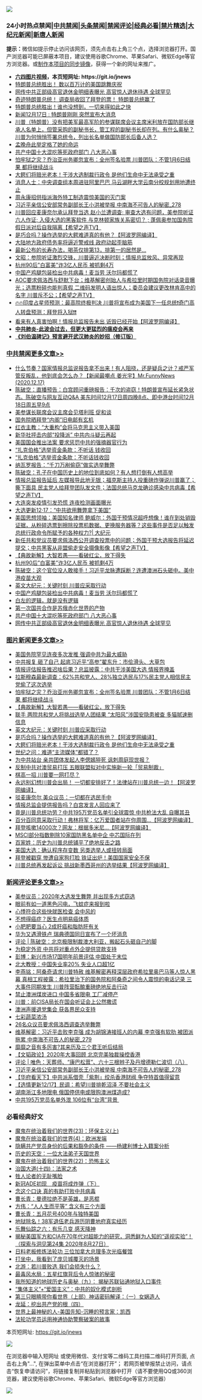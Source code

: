 ![](https://raw.githubusercontent.com/fqnews/bnews/master/64photo/fqnews-qr.jpg)

<div id="tt">
<h3>24小时热点禁闻|<a href="#%E4%B8%AD%E5%85%B1%E7%A6%81%E9%97%BB%E6%9B%B4%E5%A4%9A%E6%96%87%E7%AB%A0">中共禁闻</a>|<a href="#%E5%9B%BE%E7%89%87%E6%96%B0%E9%97%BB%E6%9B%B4%E5%A4%9A%E6%96%87%E7%AB%A0">头条禁闻</a>|<a href="#%E6%96%B0%E9%97%BB%E8%AF%84%E8%AE%BA%E6%9B%B4%E5%A4%9A%E6%96%87%E7%AB%A0">禁闻评论|<a href="#%E5%BF%85%E7%9C%8B%E7%BB%8F%E5%85%B8%E5%A5%BD%E6%96%87">经典必看|<a href="/video.md#%E7%A6%81%E7%89%87%E7%B2%BE%E9%80%89">禁片精选</a>|<a href="https://github.com/fqnews/djy/blob/master/gb/nf1351518.md#1">大纪元新闻</a>|<a href="https://github.com/fqnews/ntdtv/blob/master/gb/prog204.md#1">新唐人新闻</a></h3>
<div><b>提示：</b>微信如提示停止访问该网页，须先点击右上角三个点，选择浏览器打开。国产浏览器可能已屏蔽本项目，建议使用谷歌Chrome、苹果Safari、微软Edge等官方浏览器。或<a href="https://github.com/fqnews/bnews/blob/master/%E5%88%B6%E4%BD%9Cgit%E7%A6%81%E9%97%BB%E9%95%9C%E5%83%8F.md">制作本项目的同步镜像</a>，获得一个新的网址来推广。</div>
<ul>
<li><b><a href="http://d1.bdrive.tk/64.mp4" target="_blank">六四图片视频</a>，本页短网址: https://git.io/jnews</b></li>
<li><a href="/taiwannews/20201217/1449473.md">特朗普总统胜出！ 数以百万计的美国跳舞庆祝</a></li>
<li><a href="/cbnews/20201217/1449672.md">网传中共正部级高官退休金明细表曝光 高官惊人退休待遇 全球罕见</a></li>
<li><a href="/taiwannews/20201217/1449580.md">奇迹特朗普总统！ 调查局收回了拜登的票！ 特朗普总统赢了</a></li>
<li><a href="/taiwannews/20201217/1449581.md">特朗普总统胜出！谁也没想到，一切来得如此之快</a></li>
<li><a href="/taiwannews/20201217/1449824.md">新闻12月17日 : 特朗普刚刚 突然宣布大消息</a></li>
<li><a href="/bannedvideo/20201217/1449424.md">川普（特朗普）没有把美军最高军阶的参谋联席会议主席米利放在国防部长继承人名单上，但管采购的副秘书长，管工程的副秘书长却在列。有什么奥秘？川普为何悄悄签署总统令，列出长名单做国防部长后备人选？</a></li>
<li><a href="/cbnews/20201217/1449671.md">孟晚舟此举定格了她的命运</a></li>
<li><a href="/cbnews/20201217/1449673.md">共产中国十大混吃等死政府部门 八大恶心事</a></li>
<li><a href="/topimagenews/20201217/1449883.md">怕牢狱之灾？乔治亚州务卿忽宣布：全州签名验票 川普团队：不管1月6日结果 都将继续战斗</a></li>
<li><a href="/topimagenews/20201217/1449515.md">大鳄们将赔光老本！干涉大选制裁行政令 是他们生命中无法承受之重</a></li>
<li><a href="/headline/20201217/1449751.md">消息人士：中央调查组本周进驻阿里巴巴 马云湖畔大学云南分校规划用地遭终止</a></li>
<li><a href="/cbnews/20201217/1449596.md">周永康招供指派海外特工制造震惊美国的灭门案</a></li>
<li><a href="/comments/20201217/1449901.md">习近平亲信公安部常务副部长王小洪被举报 中南海不可告人的秘密_278</a></li>
<li><a href="/cbnews/20201217/1449551.md">川普回应麦康奈尔承认拜登当选 赵小兰遭调查; 审查大选有问题，美参院听证 六人作证;  入侵大选的黑客软件 与克林顿家族关系密切？ ; 蓬佩奥参加国务院假日派对后自我隔离【希望之声TV】</a></li>
<li><a href="/topimagenews/20201217/1449567.md">是巧合吗？操作选举的大鳄难道真的有他？【阿波罗网编译】</a></li>
<li><a href="/cbnews/20201217/1449670.md">大陆地方政府债务率将逼近警戒线 政府动起歪脑筋</a></li>
<li><a href="/comments/20201217/1449771.md">最新公布的长寿办法，喝茶仅排第13，排第一的居然是...</a></li>
<li><a href="/cbnews/20201217/1449477.md">文昭：参院听证激烈交锋，川普逼近决断时刻；情报总监放风、异常再现</a></li>
<li><a href="/cbnews/20201217/1449778.md">杭州90后"白富美"诈3亿人民币 被抓剩4万</a></li>
<li><a href="/cbnews/20201217/1449708.md">中国产鸡腿包装检出中共病毒！麦当劳 沃尔玛都慌了</a></li>
<li><a href="/cbnews/20201217/1449411.md">AOC要求佩洛西与舒默下台；维基解密创始人与希拉里时期国务院对话录音曝光；选票粉碎也能判真假  二维码发明人语出惊人；委员会建议更改林肯高中的名字 川普斥不公；【希望之声TV】</a></li>
<li><a href="/bannedvideo/20201217/1449436.md">🔥🔥印度占星师预测：最高院终极判决 川普将宣布成为美国下一任总统❗奇门高人转盘预测：拜登将入狱❗❗</a></li>
<li><a href="/cnnews/20201217/1449485.md">看来有人真害怕啊！情报总监报告未出 诋毁已经开始【阿波罗网编译】</a></li>
<li><b><a href="/comments/20200211/1275071.md" target="_blank">中共肺炎-此波会过去，但更大更猛烈的瘟疫会再来</a></b></li>
<li><b><a href="/comments/20200207/1272816.md" target="_blank">《刘伯温碑记》预言避开武汉肺炎的妙招（修订版）</a></b></li>
</ul>
</div>

<div class="catlist">
<h3><a href="/cbnews/" target="_blank">中共禁闻</a><span><a href="/cbnews/" target="_blank" rel="nofollow">更多文章>></a></span></h3>
<ul>
<li><a href="/cbnews/20201218/1450071.md" target="_blank">什么节奏？国家情报总监说报告拿不出来！有人阻挠，还是疑兵之计？戒严军管反叛乱，他到底会怎么办？【新闻最嘲点 姜光宇】Mr.FunnyNews (2020.12.17)‬</a></li>
<li><a href="/cbnews/20201218/1450054.md" target="_blank">陈破空：直播预告：白宫顾问重磅报告：千次的盗窃！特朗普宣布延长紧急状态。陈破空与网友互动Q&amp;A 美东时间12月17日周四晚8点、即中港台时间12月18日周五早9点</a></li>
<li><a href="/cbnews/20201218/1450037.md" target="_blank">美参谋长联席会议主席会见塔利班 促和谈</a></li>
<li><a href="/cbnews/20201218/1450027.md" target="_blank">国务院晒拜登“内阁”旧电邮有玄机</a></li>
<li><a href="/cbnews/20201218/1450026.md" target="_blank">红衣主教：“大重构”会将马克思主义带入美国</a></li>
<li><a href="/cbnews/20201218/1450010.md" target="_blank">新华社抨击内部“投降派” 中共内斗疑云再起</a></li>
<li><a href="/cbnews/20201218/1450008.md" target="_blank">美国国会推出法案 要求惩罚中共的强摘器官行为</a></li>
<li><a href="/cbnews/20201218/1450007.md" target="_blank">“扎克伯格”选举资金条款：不听话 钱收回</a></li>
<li><a href="/cbnews/20201218/1449995.md" target="_blank">“扎克伯格”选举资金条款：不听话钱收回</a></li>
<li><a href="/cbnews/20201218/1449978.md" target="_blank">纳瓦罗报告：“千刀万剐偷窃”做实选举舞弊</a></li>
<li><a href="/cbnews/20201218/1449952.md" target="_blank">陈破空：孔子在中国历史上的地位到底如何？有人想打倒有人想高举</a></li>
<li><a href="/cbnews/20201218/1449944.md" target="_blank">情报总监报告延后  左媒报导此地无银；福克斯主持人投重磅炸弹说川普赢了；撕下面具 民主党人给拜登团队发文件；法国总统马克龙确诊感染中共病毒【希望之声TV】</a></li>
<li><a href="/cbnews/20201217/1449826.md" target="_blank">大连突发疫情引发恐慌 连夜检测画面曝光</a></li>
<li><a href="/cbnews/20201217/1449843.md" target="_blank">大选更新12·17：“中共欲用舞弊拿下美国”</a></li>
<li><a href="/cbnews/20201217/1449838.md" target="_blank">美国思想领袖：美国知名律师 鲍威尔：外国干预情况超呼想像！谁在到处销毁证据，从粉碎选票到擦除投票机数据、更换服务器等？这些事件是否足以触发总统行政命令所赋予的各种权力?| 大纪元</a></li>
<li><a href="/cbnews/20201217/1449837.md" target="_blank">新任共和党议员要求佩洛西公开调查投票中的问题；外国干预大选报告将延迟提交；中共黑客从非盟偷走安全摄像影像【希望之声TV】</a></li>
<li><a href="/comments/20201217/1449706.md" target="_blank">【典故新解】大智若愚——看破红尘，放下得失</a></li>
<li><a href="/cbnews/20201217/1449778.md" target="_blank">杭州90后&#8221;白富美&#8221;诈3亿人民币 被抓剩4万</a></li>
<li><a href="/cbnews/20201217/1449775.md" target="_blank">陈破空：这个官位没人敢接手！习近平龙脉遭踩断？连遭澳洲石头砸中。美中港疫苗大观</a></li>
<li><a href="/comments/20201217/1449731.md" target="_blank">英文大纪元：关键时刻 川普应采取行动</a></li>
<li><a href="/cbnews/20201217/1449708.md" target="_blank">中国产鸡腿包装检出中共病毒！麦当劳 沃尔玛都慌了</a></li>
<li><a href="/comments/20201217/1449639.md" target="_blank">白左的逻辑，就是没有逻辑</a></li>
<li><a href="/cbnews/20201217/1449674.md" target="_blank">第一次国共合作是苏俄赤化世界的产物</a></li>
<li><a href="/cbnews/20201217/1449673.md" target="_blank">共产中国十大混吃等死政府部门 八大恶心事</a></li>
<li><a href="/cbnews/20201217/1449672.md" target="_blank">网传中共正部级高官退休金明细表曝光 高官惊人退休待遇 全球罕见</a></li>

</ul>
</div>
<div class="catlist">
<h3><a href="/topimagenews/" target="_blank">图片新闻</a><span><a href="/topimagenews/" target="_blank" rel="nofollow">更多文章>></a></span></h3>
<ul>
<li><a href="/topimagenews/20201218/1450018.md" target="_blank">美国务院罕见连夜多次发推 强调中共为最大威胁</a></li>
<li><a href="/topimagenews/20201218/1449998.md" target="_blank">中共报复 砸了自己 起底习近平“高参”翟东升：市侩滑头、大草包</a></li>
<li><a href="/topimagenews/20201218/1449985.md" target="_blank">情报评估报告推迟啥后果？总监披露：中共干涉美国大选 情报界掩盖</a></li>
<li><a href="/topimagenews/20201218/1449954.md" target="_blank">拉斯穆森最新调查：62%共和党人、28%独立选民与17%民主党人相信民主党偷了这次选举</a></li>
<li><a href="/topimagenews/20201217/1449883.md" target="_blank">怕牢狱之灾？乔治亚州务卿忽宣布：全州签名验票 川普团队：不管1月6日结果 都将继续战斗</a></li>
<li><a href="/comments/20201217/1449706.md" target="_blank">【典故新解】大智若愚——看破红尘，放下得失</a></li>
<li><a href="/topimagenews/20201217/1449777.md" target="_blank">联手 两院共和党人将挑战选举人团结果 “太阳风”涉国安隐患被查 多猫腻速删信息</a></li>
<li><a href="/comments/20201217/1449731.md" target="_blank">英文大纪元：关键时刻 川普应采取行动</a></li>
<li><a href="/topimagenews/20201217/1449567.md" target="_blank">是巧合吗？操作选举的大鳄难道真的有他？【阿波罗网编译】</a></li>
<li><a href="/topimagenews/20201217/1449515.md" target="_blank">大鳄们将赔光老本！干涉大选制裁行政令 是他们生命中无法承受之重</a></li>
<li><a href="/comments/20201217/1449492.md" target="_blank">世纪之问：难道“主流媒体”都错了？</a></li>
<li><a href="/topimagenews/20201217/1449361.md" target="_blank">为中共站台 亲共团体发起人李偲嫣猝死 讽刺周庭现世报？</a></li>
<li><a href="/topimagenews/20201217/1449344.md" target="_blank">反制中共对澳贸易打压 五眼联盟拟对中实施新一轮「贸易制裁」</a></li>
<li><a href="/topimagenews/20201216/1449151.md" target="_blank">棋高一招 川普要一网打尽？</a></li>
<li><a href="/topimagenews/20201216/1449015.md" target="_blank">永远别幻想川普会出局！ 一切都安排好了！法律站在川普总统一边！【阿波罗网编译】</a></li>
<li><a href="/topimagenews/20201216/1449014.md" target="_blank">驳麦康奈尔 美众议员：一切都在选民手中</a></li>
<li><a href="/topimagenews/20201216/1448785.md" target="_blank">情报总监会提供报告吗？白宫发言人回应来了</a></li>
<li><a href="/topimagenews/20201216/1448784.md" target="_blank">竟是川普总统功劳？中共195万党员名单引全球震惊 中共枪法大乱 自曝其丑</a></li>
<li><a href="/topimagenews/20201216/1448783.md" target="_blank">百分百同意采取行动！弗林将军：亿万爱国者站在你周围…【阿波罗网编译】</a></li>
<li><a href="/topimagenews/20201216/1448782.md" target="_blank">拜登咳嗽14000次？网友：根据多米尼…【阿波罗网编译】</a></li>
<li><a href="/topimagenews/20201216/1448632.md" target="_blank">MSCI部分指数剔除10家国防黑名单中企 中芯国际在列</a></li>
<li><a href="/comments/20201216/1448569.md" target="_blank">百家姓：历史为川普总统铺平了绝地反击之路</a></li>
<li><a href="/topimagenews/20201216/1448492.md" target="_blank">美国大选：确认程序存变数 另类选举人或扭转局面</a></li>
<li><a href="/topimagenews/20201215/1448302.md" target="_blank">拜登被戳穿 惨遭自家狗打脸 铁证出炉！美国国家安全不保</a></li>
<li><a href="/topimagenews/20201215/1448146.md" target="_blank">川普总统再发起诉讼 挑战新墨西哥州的选举结果【阿波罗网编译】</a></li>

</ul>
</div>
<div class="catlist">
<h3><a href="/comments/" target="_blank">新闻评论</a><span><a href="/comments/" target="_blank" rel="nofollow">更多文章>></a></span></h3>
<ul>
<li><a href="/comments/20201218/1450070.md" target="_blank">美参议员：2020年大选发生舞弊 并出现多方式窃选</a></li>
<li><a href="/comments/20201218/1450069.md" target="_blank">眼前有如一道黑色闪电，飞蚊症来报到啦</a></li>
<li><a href="/comments/20201218/1450068.md" target="_blank">心悸符合这些快就医检查 会中风的</a></li>
<li><a href="/comments/20201218/1450067.md" target="_blank">不想得癌症？医生点明易癌体质</a></li>
<li><a href="/comments/20201218/1450066.md" target="_blank">小肥肥要当心 2成肝癌和脂肪肝有关</a></li>
<li><a href="/comments/20201218/1450047.md" target="_blank">华为又遇滑铁卢 瑞典德国同日宣布了一个坏消息</a></li>
<li><a href="/comments/20201218/1450042.md" target="_blank">评论 | 陈破空：北京极限制裁澳大利亚，搬起石头砸自己的脚</a></li>
<li><a href="/comments/20201218/1450025.md" target="_blank">为稳定外资 中共将对重点外企提供贷款支持</a></li>
<li><a href="/comments/20201218/1450024.md" target="_blank">彭博：新兴市场17国明年前景评估 中国处于末位</a></li>
<li><a href="/comments/20201218/1450005.md" target="_blank">北大教授：中国失业率20% 失业人口超1亿</a></li>
<li><a href="/comments/20201218/1449979.md" target="_blank">李燕铭：阿桑奇请求川普特赦 维基解密再释深层政府希拉里奥巴马等人惊人黑幕 真相工程披露：希拉里治下的国务院和阿桑奇之间令人震惊的电话记录 三大事件同期发生 川普阵营酝酿重磅绝地反击行动</a></li>
<li><a href="/comments/20201218/1449977.md" target="_blank">禁止澳洲煤炭进口 中国多省限电 工厂减停产</a></li>
<li><a href="/comments/20201218/1449976.md" target="_blank">川普：前CISA局长在国会听证会上公然撒谎</a></li>
<li><a href="/comments/20201218/1449975.md" target="_blank">澳洲声援退党集会 获各界民众支持</a></li>
<li><a href="/comments/20201218/1449974.md" target="_blank">七彩蔬菜浓汤</a></li>
<li><a href="/comments/20201218/1449958.md" target="_blank">26名众议员要求佩洛西调查选举舞弊</a></li>
<li><a href="/comments/20201218/1449949.md" target="_blank">维基解密：习近平击败李克强 成为胡锦涛接班人的内幕 李克强有软肋 被团派拖累 中南海不可告人的秘密_279</a></li>
<li><a href="/comments/20201218/1449928.md" target="_blank">靡靡之音有多厉害?其来历及三个君王听后结局</a></li>
<li><a href="/comments/20201218/1449918.md" target="_blank">【文韬政论】2020年大事回顾 北京完美独裁操控香港</a></li>
<li><a href="/comments/20201218/1449906.md" target="_blank">评论 | 唯色：天葬师、“康巴松茸”、六十三根辫子及丹增德勒仁波切（八）</a></li>
<li><a href="/comments/20201217/1449901.md" target="_blank">习近平亲信公安部常务副部长王小洪被举报 中南海不可告人的秘密_278</a></li>
<li><a href="/comments/20201217/1449899.md" target="_blank">【华府看天下】中共派系借壳「紫荆」绞杀香港财阀 争夺特首值得留意</a></li>
<li><a href="/comments/20201217/1449870.md" target="_blank">【选情更新12/17】民调：希望川普排乾沼泽 不要社会主义</a></li>
<li><a href="/comments/20201217/1449848.md" target="_blank">湖南浙江多地限电 俄国停供电或限购澳洲煤造成?</a></li>
<li><a href="/comments/20201217/1449847.md" target="_blank">中共195万党员名单外泄 106位有“台湾”背景 </a></li>

</ul>
</div>

<div class="catlist">
<h3>必看经典好文</h3>
<ul>
<li><a href="/ssgc/20180904/993719.md" target="_blank">魔鬼在统治着我们的世界(23)：环保主义(上)</a></li>
<li><a href="/topimagenews/20180522/946266.md" target="_blank">魔鬼在统治着我们的世界(4)：欧洲发端</a></li>
<li><a href="/comments/20201010/1411228.md" target="_blank">隐瞒共产党员身份的后果和豁免的条件 ——杨建利博士入籍案分析</a></li>
<li><a href="/tculture/20121025/73067.md" target="_blank">历史的天空：一位大法弟子天国世界</a></li>
<li><a href="/comments/20180804/981524.md" target="_blank">魔鬼在统治着我们的世界(22)：恐怖主义</a></li>
<li><a href="/cbnews/20180320/916962.md" target="_blank">治国大道(十四)：法家之术</a></li>
<li><a href="/comments/20200606/783250.md" target="_blank">牲人论者的无耻嘴脸</a></li>
<li><a href="/headline/20200908/1392940.md" target="_blank">新冠ADE初现　疫苗将成炸弹（下）</a></li>
<li><a href="/comments/20200707/1357090.md" target="_blank">念这个口诀 真的有助打败中共病毒</a></li>
<li><a href="/comments/20180726/727420.md" target="_blank">曹长青：曼德拉绝不是英雄，是恶棍</a></li>
<li><a href="/comments/20200720/1363377.md" target="_blank">方伟：“人人生而平等” 含义有三个方面</a></li>
<li><a href="/comments/20200713/1359796.md" target="_blank">曹长青：五月花号400年与独特美国</a></li>
<li><a href="/cbnews/20200531/1337381.md" target="_blank">地狱除名！38军退伍老兵游历阴曹地府真实经历</a></li>
<li><a href="/tculture/20190101/792146.md" target="_blank">乐舞仙踪之六：有乐几变 感天降神</a></li>
<li><a href="/cbnews/20200828/1386804.md" target="_blank">揭秘美国军方和CIA在70年代对超能力的研究，洞悉鲜为人知的“遥视实验”！（探索与洞见第24集 2020年8月27日）</a></li>
<li><a href="/comments/20200531/1337359.md" target="_blank">日料老板修炼法轮功 三位加拿大总理多次光临餐馆</a></li>
<li><a href="/comments/20201015/1414242.md" target="_blank">打坐中，我看到了庞贝城覆灭的场景</a></li>
<li><a href="/comments/20201112/1430018.md" target="_blank">北游：若川普败选 我们会损失什么？</a></li>
<li><a href="/cbnews/20201005/1408304.md" target="_blank">最毒风水局：五星红旗背后令人惊骇的秘密</a></li>
<li><a href="/topimagenews/20180325/919134.md" target="_blank">我所知道的地球历史与奥秘（九）： 揭秘苏联钻通地狱入口事件</a></li>
<li><a href="/comments/20201007/1409565.md" target="_blank">“集体主义”+“爱国主义”：中共的奴化模式剖析</a></li>
<li><a href="/comments/20200426/1319648.md" target="_blank">第三只眼睛带你看世界（上部）神话密码解译：（一）女娲造人</a></li>
<li><a href="/comments/20200930/1405812.md" target="_blank">龙延：挖出共产党的根（四）</a></li>
<li><a href="/comments/20200605/783244.md" target="_blank">世界上最神秘的人-美国先知-沉睡的预言家：凯西</a></li>
<li><a href="/cbnews/20170626/780479.md" target="_blank">法轮功学员运用神通协助警察破案的故事</a></li>

</ul>
</div>

本页短网址: https://git.io/jnews

![](https://raw.githubusercontent.com/fqnews/bnews/master/64photo/fqnews-qr.jpg)

在浏览器中输入短网址 或使用微信、支付宝等二维码工具扫描二维码打开页面, 点击右上角"...", 在弹出菜单中点击“在浏览器打开”； 若网页被举报禁止访问，请点击“恢复申请访问”，将链接复制并粘贴到浏览器中打开（请不要使用QQ或360浏览器，建议使用谷歌Chrome、苹果Safari、微软Edge等官方浏览器）

![](https://raw.githubusercontent.com/fqnews/bnews/master/64photo/wx.jpg)